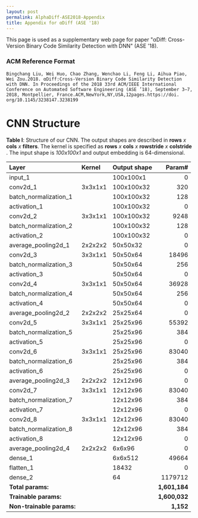 ```yaml
---
layout: post
permalink: AlphaDiff-ASE2018-Appendix
title: Appendix for αDiff (ASE '18)
---
```


This page is used as a supplementary web page for paper "αDiff: Cross-Version Binary Code Similarity Detection with DNN" (ASE '18).

### ACM Reference Format

    Bingchang Liu, Wei Huo, Chao Zhang, Wenchao Li, Feng Li, Aihua Piao, Wei Zou.2018. αDiff:Cross-Version Binary Code Similarity Detection with DNN. In Proceedings of the 2018 33rd ACM/IEEE International Conference on Automated Software Engineering (ASE ’18), September 3–7, 2018, Montpellier, France.ACM,NewYork,NY,USA,12pages.https://doi. org/10.1145/3238147.3238199


# CNN Structure

**Table I**: Structure of our CNN. The output shapes are described in 
**rows** _x_ **cols** _x_ **filters**. The kernel is specified as
 **rows** _x_ **cols** _x_ **rowstride** _x_ **colstride** .
 The input shape is *100x100x1* and output embedding is 64-dimensional.

|Layer |Kernel | Output shape | Param#
|:------- | :--------- | :--------- | -----------:
|input_1 | | 100x100x1 | 0
|conv2d_1 | 3x3x1x1 | 100x100x32 | 320 
|batch_normalization_1 | | 100x100x32 | 128
|activation_1 | | 100x100x32 | 0 
|conv2d_2 | 3x3x1x1 | 100x100x32 | 9248
|batch_normalization_2 | | 100x100x32 | 128 
|activation_2 | | 100x100x32 | 0 
|average_pooling2d_1 | 2x2x2x2 | 50x50x32 | 0 
|conv2d_3 | 3x3x1x1 | 50x50x64 | 18496 
|batch_normalization_3 | | 50x50x64 | 256 
|activation_3 | | 50x50x64 | 0 
|conv2d_4 | 3x3x1x1 | 50x50x64 | 36928 
|batch_normalization_4 | | 50x50x64 | 256 
|activation_4 | | 50x50x64 | 0 
|average_pooling2d_2 | 2x2x2x2 | 25x25x64 | 0 
|conv2d_5 | 3x3x1x1 | 25x25x96 | 55392 
|batch_normalization_5 | | 25x25x96 | 384 
|activation_5 | | 25x25x96 | 0 
|conv2d_6 | 3x3x1x1 | 25x25x96 | 83040 
|batch_normalization_6 | | 25x25x96 | 384
|activation_6 | | 25x25x96 | 0 
|average_pooling2d_3  | 2x2x2x2 | 12x12x96 | 0 
|conv2d_7 | 3x3x1x1 | 12x12x96 | 83040 
|batch_normalization_7 | | 12x12x96 | 384 
|activation_7 | | 12x12x96 | 0 
|conv2d_8 | 3x3x1x1 | 12x12x96 | 83040 
|batch_normalization_8  | | 12x12x96 | 384 
|activation_8 | | 12x12x96 | 0 
|average_pooling2d_4  | 2x2x2x2 | 6x6x96 | 0 
|dense_1 | | 6x6x512 | 49664 
|flatten_1 | | 18432 | 0 
|dense_2 | | 64 | 1179712 
|**Total params:**| | | **1,601,184** 
|**Trainable params:**| | | **1,600,032**
|**Non-trainable params:**| | | **1,152**

<!-- 
;# Convolutional Network Type & Input Tensor Shape: 1D-vs-2D
;![conv1d-conv2d-inputshape](../assets/alphadiff/conv1d-conv2d.png)
;
;# Hyper-parameters
;
;## Embedding Size
;![embedding-size](../assets/alphadiff/embedding-size-vgghard-k1.png)
;
;## Hard Negative sample Mining Method
;![negative-samoling-method](../assets/alphadiff/negative-sampling-max-256-k1.png)
;
;# Deep Neural Network
;
;# Architecute
;![network-arch](../assets/alphadiff/network-arch.png)
;
;# Dense Layers
;![dense-layers-design](../assets/alphadiff/dense-vgghard-k1.png) 
-->
